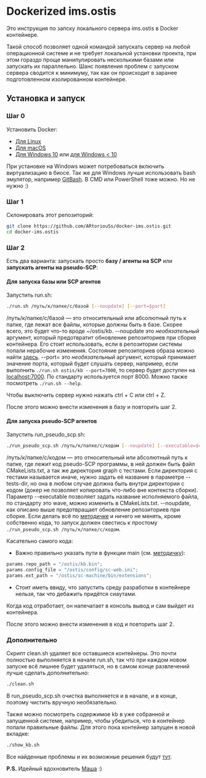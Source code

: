 # Dockerized ims.ostis

Это инструкция по запску локального сервера ims.ostis в Docker контейнере.

Такой способ позволяет одной командой запускать сервер на любой операционной системе и не требует локальной установки проекта, при этом гораздо проще манипулировать несколькими базами или запускать их параллельно. Шанс появления проблем с запуском сервера сводится к минимуму, так как он происходит в заранее подготовленном изолированном контейнере.

## Установка и запуск

### Шаг 0

Установить Docker:

* [Для Linux](https://www.digitalocean.com/community/tutorials/docker-ubuntu-16-04-ru "Установка Docker на Ubuntu")
* [Для macOS](https://docs.docker.com/docker-for-mac/install/ "Установка Docker на MacOS")
* [Для Windows 10](https://hub.docker.com/editions/community/docker-ce-desktop-windows "Установка Docker на Windows 10") или [для Windows < 10](https://docs.docker.com/toolbox/overview/ "Установка Docker на Windows < 10")

При установке на Windows может потребоваться включить виртуализацию в биосе. Так же для Windows лучше использовать bash эмулятор, например [GitBash](https://gitforwindows.org/ "GitBash"). В CMD или PowerShell тоже можно. Но не нужно :)

### Шаг 1

Склонировать этот репозиторий:

```bash
git clone https://github.com/ARtoriouSs/docker-ims.ostis.git
cd docker-ims.ostis
```

### Шаг 2

Есть два варианта: запускать просто **базу / агенты на SCP** или **запускать агенты на pseudo-SCP**:

#### Для запуска базы или SCP агентов

Запустить run.sh:

```bash
./run.sh /путь/к/папке/с/базой [--noupdate] [--port=$port]
```

/путь/к/папке/с/базой — это относительный или абсолютный путь к папке, где лежат все файлы, которые должны быть в базе. Скорее всего, это будет что-то вроде ~/ostis/kb. --noupdate это _необязательный_ аргумент, который предотвратит обновление репозиториев при сборке контейнера. Его стоит использовать, если в репозитории системы попали нерабочие изменения. Состояние репозиториев образа можно найти [здесь](https://github.com/ARtoriouSs/docker-ims.ostis/blob/master/versions.md "Состояние репозиториев"). --port= это _необязательный_ аргумент, который принимает значение порта, который будет слушать сервер, например, если выполнить ```./run.sh ostis/kb --port=7000```, то сервер будет доступен на [localhost:7000](http://localhost:7000). По стандарту используется порт 8000. Можно также посмотреть `./run.sh --help`.

Чтобы выключить сервер нужно нажать ctrl + C или ctrl + Z.

После этого можно внести изменения в базу и повторить шаг 2.

#### Для запуска pseudo-SCP агентов

Запустить run_pseudo_scp.sh:

```bash
./run_pseudo_scp.sh /путь/к/папке/с/кодом [--noupdate] [--executable=$executable] [--tests-dir=$tests_dir]
```

/путь/к/папке/с/кодом — это относительный или абсолютный путь к папке, где лежит код pseudo-SCP программы, в ней должен быть файл CMakeLists.txt, а так же директория graph с тестами. Если директория с тестами называется иначе, нужно задать её название в параметре --tests-dir, но она в любом случае должна быть внутри директории с кодом (докер не позволяет копировать что-либо вне контекста сборки). Параметр --executable позволяет задать название исполняемого файла, по стандарту это wave, можно изменить в CMakeLists.txt. --noupdate, как описано выше предотвращает обновление репозиториев при сборке. Если делать всё по [методичке](https://github.com/ShunkevichDV/wave_find_path_sc_memory/blob/master/%D0%9F%D0%9F%D0%B2%D0%98%D0%A1-1.pdf) и ничего не менять, кроме собственно кода, то запуск должен свестись к простому `./run_pseudo_scp.sh /путь/к/папке/с/кодом`.

Касательно самого кода:

* Важно правильно указать пути в функции main (см. [методичку](https://github.com/ShunkevichDV/wave_find_path_sc_memory/blob/master/%D0%9F%D0%9F%D0%B2%D0%98%D0%A1-1.pdf)):

```C++
params.repo_path = "/ostis/kb.bin";
params.config_file = "/ostis/config/sc-web.ini";
params.ext_path = "/ostis/sc-machine/bin/extensions";
```

* Стоит иметь ввиду, что запустить среду разработки в контейнере нельзя, так что дебажить придётся сиаутами.

Когда код отработает, он напечатает в консоль вывод и сам выйдет из контейнера.

После этого можно внести изменения в код и повторить шаг 2.

### Дополнительно

Скрипт clean.sh удаляет все оставшиеся контейнеры. Это почти полностью выполняется в начале run.sh, так что при каждом новом запуске всё лишнее будет удаляться, но в самом конце развлечений лучше сделать дополнительно:

```bash
./clean.sh
```

В run_pseudo_scp.sh очистка выполняется и в начале, и в конце, поэтому чистить вручную необязательно.

Также можно посмотреть содержимое kb в уже собранной и запущенной системе, например, чтобы убедиться, что в контейнер попали правильные файлы. Для этого пока контейнер запущен в новой вкладке:

```bash
./show_kb.sh
```

Все найденные проблемы и их возможные решения будут [тут](https://github.com/ARtoriouSs/docker-ims.ostis/blob/master/troubleshooting.md "Расстрел проблем").

**P.S.** Идейный вдохновитель [Маша](https://github.com/idealasgas "GitHub Маши") :)
